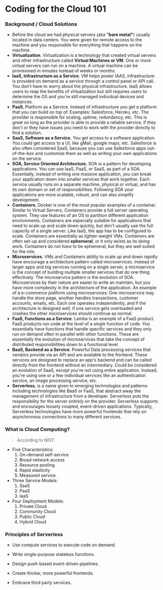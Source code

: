 # Coding for the Cloud 101

### Background / Cloud Solutions

- Before the cloud we had physical servers (aka **"bare metal"**) usually located in data centers. You were given for remote access to the machine and you responsible for everything that happens on the machine.
- **Virtualization**. Virtualization is a technology that created virtual servers and other infrastructure called **Virtual Machines or VM**. One or more virtual servers can run on a machine. A virtual machine can be provisioned in minutes instead of weeks or months.
- **IaaS, Infrastructure as a Service**. VM helps power IAAS, infrastructure is provided on demand as a service through a control panel or API call. You don't have to worry about the physical infrastructure. IaaS allows users to reap the benefits of virtualization but still requires users to determine the OS and you're still managed individual devices and instances.
- **PaaS**, Platform as a Service. Instead of infrastructure you get a platform that you can build on top of. Examples: Salesforce, Heroku, etc. The provider is responsible for scaling, uptime, redundancy, etc. This is great so long as the provider is able to provide a reliable service, if they don't or they have issues you need to work with the provider directly to find a solution.
- **SaaS, Software as a Service.** You get access to a software application. You could get access to a UI, like gMail, google maps, etc. Salesforce is also often considered SaaS, because you can use Salesforce apps out-of-the-box and customize them as well as writing your own applications on the service.
- **SOA, Service Oriented Architecture.** SOA is a pattern for developing applications. You can use IaaS, PaaS, or SaaS, as part of a SOA. Essentially, instead of writing one massive application, you can break your application down into smaller services that work together. Each service usually runs on a separate machine, physical or virtual, and has its own domain or set of responsibilities. Following SOA your applications are more scalable, robust, and can also simplify development.
- **Containers**, Docker is one of the most popular examples of a container. Similar to Virtual Servers, Containers provide a full server operating system. They use features of an OS to partition different application environments. Containers are especially suitable for applications that need to scale up and scale down quickly, but don't usually use the full capacity of a single server. Like IaaS, the app has to be configured to scale. Containers are essentially as lighter-weight VMs. Containers are often set-up and considered **ephemeral**, or it only exists as its doing work. Containers do not _have_ to be ephemeral, but they are well suited for the role.
- **Microservices**. VMs and Containers ability to scale up and down rapidly have encourage a architecture pattern called microservices. Instead of larger apps and big services running on a single server, a microservice is the concept of building multiple smaller services that do one thing effectively. The microservice pattern is the evolution of SOA. Microservices by their nature are easier to write an maintain, but you have more complexity in the architecture of the application. An example of a e-commerce platform using microservices: One microservice may handle the store page, another handles transactions, customer accounts, emails, etc. Each one operates independently, and if the architecture is designed well, if one service gets overloaded and crashes the other microservices should continue as normal.
- **FaaS, Functions as a Service**. Lamba is an example of a FaaS product. FaaS products run code at the level of a single function of code. You essentially have functions that handle specific services and they only run on demand often in parallel with other functions. These are essentially the evolution of microservices that take the concept of distributed responsibilities down to a functional level.
- **BaaS, Backend as a Service**. Powerful Data processing services that vendors provide via an API and are available to the frontend. These services are designed to replace an app's backend and can be called directly from the frontend without an intermediary. Could be considered an evolution of SaaS, except you're not using entire application. Instead, you're using one or a few individual services like an authentication service, an image processing service, etc.
- **Serverless**, is a name given to emerging technologies and patterns including technologies like BaaS or FaaS, that abstract away the management of infrastructure from a developer. Serverless puts the responsibility for the server _entirely_ on the provider. Serverless supports and encourages loosely coupled, event-driven applications. Typically, Serverless technologies have more powerful frontends that rely on asynchronous connections to many different services.

### What is Cloud Computing?

> According to NIST:

- Five Characteristics:
  1. On-demand self-service
  2. Broad network access
  3. Resource pooling
  4. Rapid elasticity
  5. Measured service
- Three Service Models:
  1. SaaS
  2. PaaS
  3. IaaS
- Four Deployment Models:
  1. Private Cloud
  2. Community Cloud
  3. Public Cloud
  4. Hybrid Cloud

### Principles of Serverless

- Use compute services to execute code on demand.

- Write single-purpose stateless functions.

- Design push-based event-driven pipelines.

- Create thicker, more powerful frontends.

- Embrace third party services.
